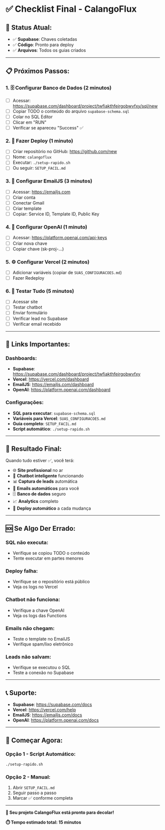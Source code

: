 # ✅ Checklist Final - CalangoFlux

## 🎯 Status Atual:
- ✅ **Supabase**: Chaves coletadas
- ✅ **Código**: Pronto para deploy
- ✅ **Arquivos**: Todos os guias criados

---

## 📋 Próximos Passos:

### 1. 🗄️ Configurar Banco de Dados (2 minutos)
- [ ] Acessar: https://supabase.com/dashboard/project/twfiakthfeirgobwvfxy/sql/new
- [ ] Copiar TODO o conteúdo do arquivo `supabase-schema.sql`
- [ ] Colar no SQL Editor
- [ ] Clicar em "RUN"
- [ ] Verificar se apareceu "Success" ✅

### 2. 🚀 Fazer Deploy (1 minuto)
- [ ] Criar repositório no GitHub: https://github.com/new
- [ ] Nome: `calangoflux`
- [ ] Executar: `./setup-rapido.sh`
- [ ] Ou seguir: `SETUP_FACIL.md`

### 3. 📧 Configurar EmailJS (3 minutos)
- [ ] Acessar: https://emailjs.com
- [ ] Criar conta
- [ ] Conectar Gmail
- [ ] Criar template
- [ ] Copiar: Service ID, Template ID, Public Key

### 4. 🤖 Configurar OpenAI (1 minuto)
- [ ] Acessar: https://platform.openai.com/api-keys
- [ ] Criar nova chave
- [ ] Copiar chave (sk-proj-...)

### 5. ⚙️ Configurar Vercel (2 minutos)
- [ ] Adicionar variáveis (copiar de `SUAS_CONFIGURACOES.md`)
- [ ] Fazer Redeploy

### 6. 🧪 Testar Tudo (5 minutos)
- [ ] Acessar site
- [ ] Testar chatbot
- [ ] Enviar formulário
- [ ] Verificar lead no Supabase
- [ ] Verificar email recebido

---

## 🔗 Links Importantes:

### Dashboards:
- **Supabase**: https://supabase.com/dashboard/project/twfiakthfeirgobwvfxy
- **Vercel**: https://vercel.com/dashboard
- **EmailJS**: https://emailjs.com/dashboard
- **OpenAI**: https://platform.openai.com/dashboard

### Configurações:
- **SQL para executar**: `supabase-schema.sql`
- **Variáveis para Vercel**: `SUAS_CONFIGURACOES.md`
- **Guia completo**: `SETUP_FACIL.md`
- **Script automático**: `./setup-rapido.sh`

---

## 🎉 Resultado Final:

Quando tudo estiver ✅, você terá:

- 🌐 **Site profissional** no ar
- 🤖 **Chatbot inteligente** funcionando
- 📊 **Captura de leads** automática
- 📧 **Emails automáticos** para você
- 🗄️ **Banco de dados** seguro
- 📈 **Analytics** completo
- 🚀 **Deploy automático** a cada mudança

---

## 🆘 Se Algo Der Errado:

### SQL não executa:
- Verifique se copiou TODO o conteúdo
- Tente executar em partes menores

### Deploy falha:
- Verifique se o repositório está público
- Veja os logs no Vercel

### Chatbot não funciona:
- Verifique a chave OpenAI
- Veja os logs das Functions

### Emails não chegam:
- Teste o template no EmailJS
- Verifique spam/lixo eletrônico

### Leads não salvam:
- Verifique se executou o SQL
- Teste a conexão no Supabase

---

## 📞 Suporte:

- **Supabase**: https://supabase.com/docs
- **Vercel**: https://vercel.com/help
- **EmailJS**: https://emailjs.com/docs
- **OpenAI**: https://platform.openai.com/docs

---

## 🏁 Começar Agora:

### Opção 1 - Script Automático:
```bash
./setup-rapido.sh
```

### Opção 2 - Manual:
1. Abrir `SETUP_FACIL.md`
2. Seguir passo a passo
3. Marcar ✅ conforme completa

---

**🦎 Seu projeto CalangoFlux está pronto para decolar!**

**⏱️ Tempo estimado total: 15 minutos**